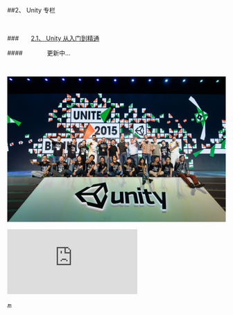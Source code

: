 ##2、 Unity 专栏

&emsp;

###&emsp;&emsp;[2.1、  Unity 从入门到精通](https://shenjun4unity.github.io/unityhtml/.)

####&emsp;&emsp;&emsp;&emsp;更新中...

&emsp;



![](/assets/20150419_Unity_015.jpg)

<iframe src="http://player.bilibili.com/player.html?aid=6117110&cid=9931722&page=1" scrolling="no" border="0" frameborder="no" framespacing="0" allowfullscreen="true"> </iframe>



🔚